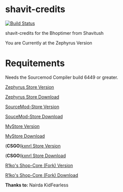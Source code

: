 # shavit-credits
[![Build Status](https://github.com/SaengerItsWar/shavit-credits/workflows/Zephyrus%20Store/badge.svg)](https://github.com/SaengerItsWar/shavit-credits/actions?query=workflow:"Zephyrus+Store")

shavit-credits for the Bhoptimer from Shavitush

You are Currently at the Zephyrus Version

# **Requitements**
Needs the Sourcemod Compiler build 6449 or greater.


[Zephyrus Store Version](https://github.com/SaengerItsWar/shavit-credits/tree/master)

[Zephyrus Store Download](https://forums.alliedmods.net/showthread.php?t=276677)

[SourceMod-Store Version](https://github.com/SaengerItsWar/shavit-credits/tree/store)

[SouceMod-Store Download](https://github.com/SourceMod-Store/Sourcemod-Store)

[MyStore Version](https://github.com/SaengerItsWar/shavit-credits/tree/mystore)

[MyStore Download](https://github.com/shanapu/MyStore)

(**CSGO**)[kxnrl Store Version](https://github.com/SaengerItsWar/shavit-credits/tree/kxnrl) 

(**CSGO**)[kxnrl Store Download](https://build.kxnrl.com/Store/)

[R1ko's Shop-Core (Fork) Version](https://github.com/SaengerItsWar/shavit-credits/tree/R1ko-Shop-Core-Fork)

[R1ko's Shop-Core (Fork) Download](https://github.com/FD-Forks/Shop-Core)

**Thanks to:**
Nairda
KidFearless
